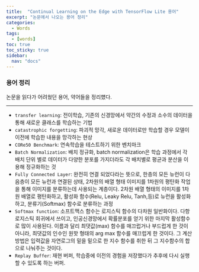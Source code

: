 ```yaml
---
title:  "Continual Learning on the Edge with TensorFlow Lite 용어"
excerpt: "논문에서 나오는 용어 정리"
categories:
  - Words
tags:
  - [words]
toc: true
toc_sticky: true
sidebar: 
  nav: "docs"
---
```


### 용어 정리
논문을 읽다가 어려웠던 용어, 약어들을 정리헀다.

---
- `transfer learning`: 전이학습, 기존의 신경망에서 약간의 수정과 소수의 데이터을 통해 새로운 클래스를 학습하는 기법
- `catastrophic forgetting`: 파괴적 망각, 새로운 데이터로만 학습할 경우 모델이 이전에 학습한 내용을 망각하는 현상  
- `CORe50 Benchmark`: 연속학습을 테스트하기 위한 벤치마크 
- `Batch Normalization`: 배치 정규화, batch normalization은 학습 과정에서 각 배치 단위 별로 데이터가 다양한 분포를 가지더라도 각 배치별로 평균과 분산을 이용해 정규화하는 것
- `Fully Connected Layer`: 완전히 연결 되었다라는 뜻으로, 한층의 모든 뉴런이 다음층이 모든 뉴런과 연결된 상태, 2차원의 배열 형태 이미지를 1차원의 평탄화 작업을 통해 이미지를 분류하는데 사용되는 계층이다. 2차원 배열 형태의 이미지를 1차원 배열로 평탄화하고, 활성화 함수(Relu, Leaky Relu, Tanh,등)로 뉴런을 활성화하고, 분류기(Softmax) 함수로 분류하는 과정
- `Softmax function`: 소프트맥스 함수는 로지스틱 함수의 다차원 일반화이다. 다항 로지스틱 회귀에서 쓰이고, 인공신경망에서 확률분포를 얻기 위한 마지막 활성함수로 많이 사용된다. 이름과 달리 최댓값(max) 함수를 매끄럽거나 부드럽게 한 것이 아니라, 최댓값의 인수인 원핫 형태의 arg max 함수를 매끄럽게 한 것이다. 그 계산 방법은 입력값을 자연로그의 밑을 밑으로 한 지수 함수를 취한 뒤 그 지수함수의 합으로 나눠주는 것이다.
- `Replay Buffer`: 재현 버퍼, 학습중에 이전의 경험을 저장했다가 추후에 다시 실행할 수 있도록 하는 버퍼.